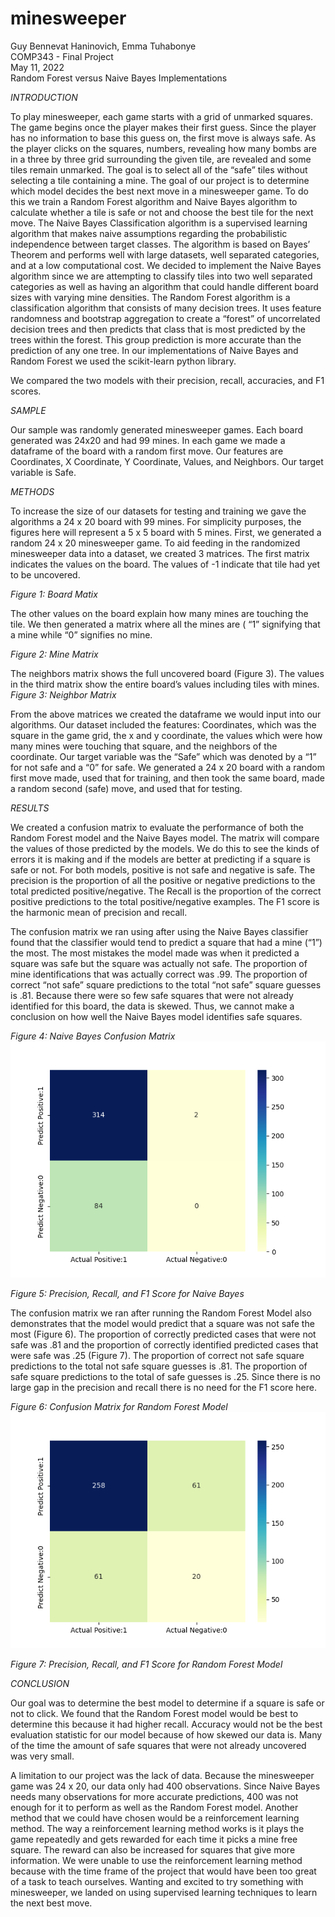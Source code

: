 # minesweeper

Guy Bennevat Haninovich, Emma Tuhabonye <br>
COMP343 - Final Project <br>
May 11, 2022 <br>
Random Forest versus Naive Bayes Implementations <br>

*INTRODUCTION* <br>

To play minesweeper, each game starts with a grid of unmarked squares. The game begins once the player makes their first guess. Since the player has no information to base this guess on, the first move is always safe. As the player clicks on the squares, numbers, revealing how many bombs are in a three by three grid surrounding the given tile, are revealed and some tiles remain unmarked. The goal is to select all of the “safe” tiles without selecting a tile containing a mine.
The goal of our project is to determine which model decides the best next move in a minesweeper game. To do this we train a Random Forest algorithm and Naive Bayes algorithm to calculate whether a tile is safe or not and choose the best tile for the next move. The Naive Bayes Classification algorithm is a supervised learning algorithm that makes naive assumptions regarding the probabilistic independence between target classes. The algorithm is based on Bayes’ Theorem and performs well with large datasets, well separated categories, and at a low computational cost. We decided to implement the Naive Bayes algorithm since we are attempting to classify tiles into two well separated categories as well as having an algorithm that could handle different board sizes with varying mine densities. The Random Forest algorithm is a classification algorithm that consists of many decision trees. It uses feature randomness and bootstrap aggregation to create a “forest” of uncorrelated decision trees and then predicts that class that is most predicted by the trees within the forest. This group prediction is more accurate than the prediction of any one tree. In our implementations of Naive Bayes and Random Forest we used the scikit-learn python library.

We compared the two models with their precision, recall, accuracies, and F1 scores. 
	
*SAMPLE* <br>

Our sample was randomly generated minesweeper games. Each board generated was 24x20 and had 99 mines. In each game we made a dataframe of the board with a random first move. Our features are Coordinates, X Coordinate, Y Coordinate, Values, and Neighbors. Our target variable is Safe. 

*METHODS*

To increase the size of our datasets for testing and training we gave the algorithms a 24 x 20 board with 99 mines. For simplicity purposes, the figures here will represent a 5 x 5 board with 5 mines. First, we generated a random 24 x 20 minesweeper game. To aid feeding in the randomized minesweeper data into a dataset, we created 3 matrices. The first matrix indicates the values on the board. The values of  -1 indicate that tile had yet to be uncovered. 


*Figure 1: Board Matix*

The other values on the board explain how many mines are touching the tile. We then generated a matrix where all the mines are ( “1” signifying that a mine while “0” signifies no mine.

*Figure 2: Mine Matrix*

The neighbors matrix shows the full uncovered board (Figure 3). The values in the third matrix show the entire board’s values including tiles with mines.
*Figure 3: Neighbor Matrix*


 From the above matrices we created the dataframe we would input into our algorithms. Our dataset included the features: Coordinates, which was the square in the game grid, the x and y coordinate, the values which were how many mines were touching that square, and the neighbors of the coordinate. Our target variable was the “Safe” which was denoted by a “1” for not safe and a “0” for safe. We generated a 24 x 20 board with a random first move made, used that for training, and then took the same board, made a random second (safe) move, and used that for testing.
 
*RESULTS*

We created a confusion matrix to evaluate the performance of both the Random Forest model and the Naive Bayes model. The matrix will compare the values of those predicted by the models. We do this to see the kinds of errors it is making and if the models are better at predicting if a square is safe or not. For both models, positive is not safe and negative is safe. The precision is the proportion of all the positive or negative predictions to the total predicted positive/negative. The Recall is the proportion of the correct positive predictions to the total positive/negative examples. The F1 score is the harmonic mean of precision and recall. 

The confusion matrix we ran using after using the Naive Bayes classifier found that the classifier would tend to predict a square that had a mine (“1”)  the most. The most mistakes the model made was when it predicted a square was safe but the square was actually not safe. The proportion of mine identifications that was actually correct was .99. The proportion of correct “not safe” square predictions to the total “not safe” square guesses is .81. Because there were so few safe squares that were not already identified for this board,  the data is skewed. Thus, we cannot make a conclusion on how well the Naive Bayes model identifies safe squares. 
	
*Figure 4: Naive Bayes Confusion Matrix*
![Naive Bayes Confusion Matrix](naiveBayes_cm.png)

*Figure 5: Precision, Recall, and F1 Score for Naive Bayes*

The confusion matrix we ran after running the Random Forest Model also demonstrates that the model would predict that a square was not safe the most (Figure 6). The proportion of correctly predicted cases that were not safe was .81 and the proportion of correctly identified predicted cases that were safe was .25 (Figure 7). The proportion of correct not safe square predictions to the total not safe square guesses is .81. The proportion of safe square predictions to the total of safe guesses is .25. Since there is no large gap in the precision and recall there is no need for the F1 score here.

*Figure 6: Confusion Matrix for Random Forest Model*
![Random Forest Confusion Matrix](randomForest_cm.png)

*Figure 7: Precision, Recall, and F1 Score for Random Forest Model*

*CONCLUSION*<br>

Our goal was to determine the best model to determine if a square is safe or not to click. We found that the Random Forest model would be best to determine this because it had higher recall. Accuracy would not be the best evaluation statistic for our model because of how skewed our data is. Many of the time the amount of safe squares that were not already uncovered was very small. 

A limitation to our project was the lack of data. Because the minesweeper game was 24 x 20, our data only had 400 observations. Since Naive Bayes needs many observations for more accurate predictions, 400 was not enough for it to perform as well as the Random Forest model.
Another method that we could have chosen would be a reinforcement learning method. The way a reinforcement learning method works is it plays the game repeatedly and gets rewarded for each time it picks a mine free square. The reward can also be increased for squares that give more information. We were unable to use the reinforcement learning method because with the time frame of the project that would have been too great of a task to teach ourselves. Wanting and excited to try something with minesweeper, we landed on using supervised learning techniques to learn the next best move. 

